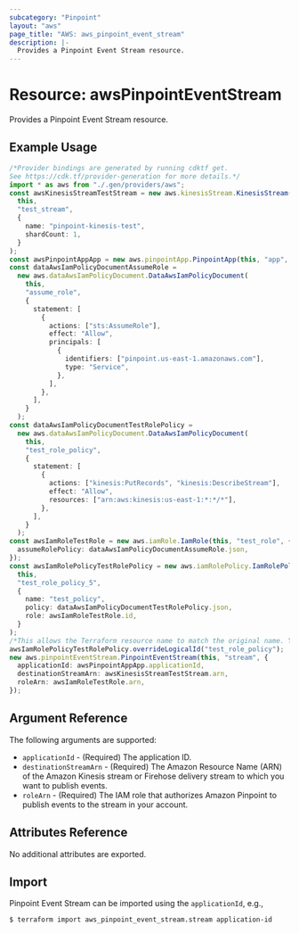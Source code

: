 ```yaml
---
subcategory: "Pinpoint"
layout: "aws"
page_title: "AWS: aws_pinpoint_event_stream"
description: |-
  Provides a Pinpoint Event Stream resource.
---
```


# Resource: awsPinpointEventStream

Provides a Pinpoint Event Stream resource.

## Example Usage

```typescript
/*Provider bindings are generated by running cdktf get.
See https://cdk.tf/provider-generation for more details.*/
import * as aws from "./.gen/providers/aws";
const awsKinesisStreamTestStream = new aws.kinesisStream.KinesisStream(
  this,
  "test_stream",
  {
    name: "pinpoint-kinesis-test",
    shardCount: 1,
  }
);
const awsPinpointAppApp = new aws.pinpointApp.PinpointApp(this, "app", {});
const dataAwsIamPolicyDocumentAssumeRole =
  new aws.dataAwsIamPolicyDocument.DataAwsIamPolicyDocument(
    this,
    "assume_role",
    {
      statement: [
        {
          actions: ["sts:AssumeRole"],
          effect: "Allow",
          principals: [
            {
              identifiers: ["pinpoint.us-east-1.amazonaws.com"],
              type: "Service",
            },
          ],
        },
      ],
    }
  );
const dataAwsIamPolicyDocumentTestRolePolicy =
  new aws.dataAwsIamPolicyDocument.DataAwsIamPolicyDocument(
    this,
    "test_role_policy",
    {
      statement: [
        {
          actions: ["kinesis:PutRecords", "kinesis:DescribeStream"],
          effect: "Allow",
          resources: ["arn:aws:kinesis:us-east-1:*:*/*"],
        },
      ],
    }
  );
const awsIamRoleTestRole = new aws.iamRole.IamRole(this, "test_role", {
  assumeRolePolicy: dataAwsIamPolicyDocumentAssumeRole.json,
});
const awsIamRolePolicyTestRolePolicy = new aws.iamRolePolicy.IamRolePolicy(
  this,
  "test_role_policy_5",
  {
    name: "test_policy",
    policy: dataAwsIamPolicyDocumentTestRolePolicy.json,
    role: awsIamRoleTestRole.id,
  }
);
/*This allows the Terraform resource name to match the original name. You can remove the call if you don't need them to match.*/
awsIamRolePolicyTestRolePolicy.overrideLogicalId("test_role_policy");
new aws.pinpointEventStream.PinpointEventStream(this, "stream", {
  applicationId: awsPinpointAppApp.applicationId,
  destinationStreamArn: awsKinesisStreamTestStream.arn,
  roleArn: awsIamRoleTestRole.arn,
});

```

## Argument Reference

The following arguments are supported:

* `applicationId` - (Required) The application ID.
* `destinationStreamArn` - (Required) The Amazon Resource Name (ARN) of the Amazon Kinesis stream or Firehose delivery stream to which you want to publish events.
* `roleArn` - (Required) The IAM role that authorizes Amazon Pinpoint to publish events to the stream in your account.

## Attributes Reference

No additional attributes are exported.

## Import

Pinpoint Event Stream can be imported using the `applicationId`, e.g.,

```console
$ terraform import aws_pinpoint_event_stream.stream application-id
```
